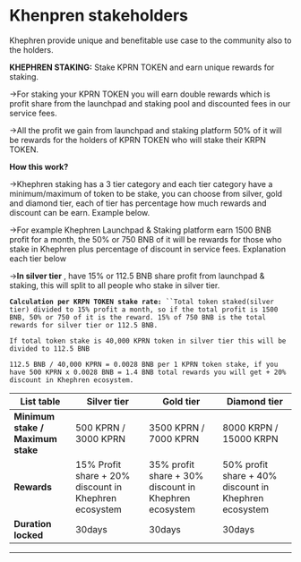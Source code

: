 # Khenpren stakeholders

Khephren provide unique and benefitable use case to the community also to the holders.

**KHEPHREN STAKING:** Stake KPRN TOKEN and  earn unique rewards for staking.

→For staking your KPRN TOKEN you will earn double rewards which is profit share from the launchpad and staking pool and discounted fees in our service fees.

→All the profit we gain from launchpad and staking platform 50% of it will be rewards for the holders of KPRN TOKEN who will stake their KRPN TOKEN.

**How this work?**

→Khephren staking has a 3 tier category and each tier category have a minimum/maximum of token to be stake, you can choose from silver, gold and diamond tier, each of tier has percentage how much rewards and discount can be earn. Example below.

→For example Khephren Launchpad & Staking platform earn 1500 BNB profit for a month, the 50% or 750 BNB of it will be rewards for those who stake in Khephren plus percentage of discount  in service fees. Explanation each tier below

→**In silver tier** , have 15% or 112.5 BNB share profit from launchpad & staking, this will split to all people who stake in silver tier.

**`Calculation per KRPN TOKEN stake rate:`**` ``Total token staked(silver tier) divided to 15% profit a month, so if the total profit is 1500 BNB, 50% or 750 of it is the reward. 15% of 750 BNB is the total rewards for silver tier or 112.5 BNB.`

`If total token stake is 40,000 KPRN token in silver tier this will be divided to 112.5 BNB`

`112.5 BNB / 40,000 KPRN = 0.0028 BNB per 1 KPRN token stake, if you have 500 KPRN x 0.0028 BNB = 1.4 BNB total rewards you will get + 20% discount in Khephren ecosystem.`



| List table                        | Silver tier                                           | Gold tier                                             | Diamond tier                                          |
| --------------------------------- | ----------------------------------------------------- | ----------------------------------------------------- | ----------------------------------------------------- |
| **Minimum stake / Maximum stake** | 500 KPRN / 3000 KPRN                                  | 3500 KPRN / 7000 KPRN                                 | 8000 KRPN / 15000 KRPN                                |
| **Rewards**                       | 15% Profit share + 20% discount in Khephren ecosystem | 35% profit share + 30% discount in Khephren ecosystem | 50% profit share + 40% discount in Khephren ecosystem |
| **Duration locked**               | 30days                                                | 30days                                                | 30days                                                |



****
